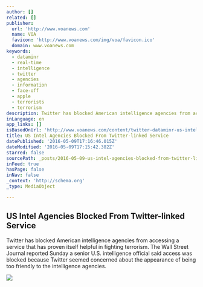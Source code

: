 ```yaml
---
author: []
related: []
publisher:
  url: 'http://www.voanews.com'
  name: VOA
  favicon: 'http://www.voanews.com/img/voa/favicon.ico'
  domain: www.voanews.com
keywords:
  - dataminr
  - real-time
  - intelligence
  - twitter
  - agencies
  - information
  - face-off
  - apple
  - terrorists
  - terrorism
description: Twitter has blocked American intelligence agencies from accessing a service that has proven itself helpful in fighting terrorism. The Wall Street Journal reported Sunday a senior U.S. intelligence official said access was blocked because Twitter seemed concerned about the appearance of being too friendly to the intelligence agencies.
inLanguage: en
app_links: []
isBasedOnUrl: 'http://www.voanews.com/content/twitter-dataminr-us-intelligence/3321684.html'
title: US Intel Agencies Blocked From Twitter-linked Service
datePublished: '2016-05-09T17:16:46.015Z'
dateModified: '2016-05-09T17:15:42.382Z'
starred: false
sourcePath: _posts/2016-05-09-us-intel-agencies-blocked-from-twitter-linked-service.md
inFeed: true
hasPage: false
inNav: false
_context: 'http://schema.org'
_type: MediaObject

---
```

<article style=""><h1>US Intel Agencies Blocked From Twitter-linked Service</h1><p>Twitter has blocked American intelligence agencies from accessing a service that has proven itself helpful in fighting terrorism. The Wall Street Journal reported Sunday a senior U.S. intelligence official said access was blocked because Twitter seemed concerned about the appearance of being too friendly to the intelligence agencies.</p><img src="http://gdb.voanews.com/1626EC4F-11A4-4118-9C8D-52A22D237AB9_cx0_cy5_cw0_mw1024_mh1024_s.jpg" /></article>